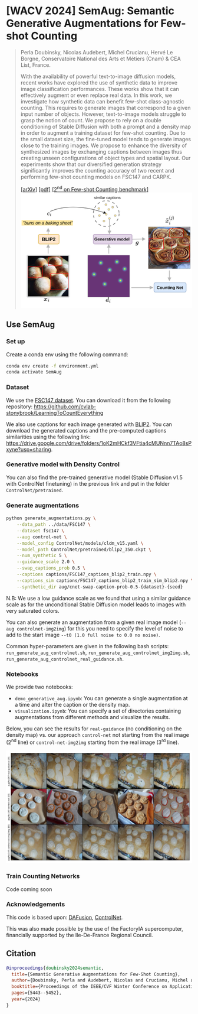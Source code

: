 # [WACV 2024] SemAug: Semantic Generative Augmentations for Few-shot Counting

> Perla Doubinsky, Nicolas Audebert, Michel Crucianu, Hervé Le Borgne,
> Conservatoire National des Arts et Métiers (Cnam) & CEA List, France.
>
>With the availability of powerful text-to-image diffusion models, recent works have explored the use of synthetic data to improve image classification performances. These works show that it can effectively augment or even replace real data. In this work, we investigate how synthetic data can benefit few-shot class-agnostic counting. This requires to generate images that correspond to a given input number of objects. However, text-to-image models struggle to grasp the notion of count. We propose to rely on a double conditioning of Stable Diffusion with both a prompt and a density map in order to augment a training dataset for few-shot counting. Due to the small dataset size, the fine-tuned model tends to generate images close to the training images. We propose to enhance the diversity of synthesized images by exchanging captions between images thus creating unseen configurations of object types and spatial layout. Our experiments show that our diversified generation strategy significantly improves the counting accuracy of two recent and performing few-shot counting models on FSC147 and CARPK.
>
>[[arXiv]](https://arxiv.org/abs/2311.16122)
>[[pdf]](https://openaccess.thecvf.com/content/WACV2024/papers/Doubinsky_Semantic_Generative_Augmentations_for_Few-Shot_Counting_WACV_2024_paper.pdf)
>[[2<sup>nd</sup> on Few-shot Counting benchmark]](https://paperswithcode.com/sota/object-counting-on-fsc147)
>![figure](https://github.com/perladoubinsky/SemAug/blob/main/images/div_aug_fsc.jpeg)

## Use SemAug

### Set up

Create a conda env using the following command:

```bash
conda env create -f environment.yml
conda activate SemAug
```

### Dataset

We use the [FSC147 dataset](https://openaccess.thecvf.com/content/CVPR2021/papers/Ranjan_Learning_To_Count_Everything_CVPR_2021_paper.pdf). 
You can download it from the following repository: https://github.com/cvlab-stonybrook/LearningToCountEverything

We also use captions for each image generated with [BLIP2](https://github.com/salesforce/LAVIS/tree/main/projects/blip2).
You can download the generated captions and the pre-computed captions similarities using the following link:
https://drive.google.com/drive/folders/1oK2mHCkf3VFtia4cMUNnn7TAo8sPxyne?usp=sharing.

### Generative model with Density Control

You can also find the pre-trained generative model (Stable Diffusion v1.5 with ControlNet finetuning) in the previous link and put in the folder ```ControlNet/pretrained```.

### Generate augmentations 

```bash
python generate_augmentations.py \
    --data_path ../data/FSC147 \
    --dataset fsc147 \
    --aug control-net \
    --model_config ControlNet/models/cldm_v15.yaml \
    --model_path ControlNet/pretrained/blip2_350.ckpt \
    --num_synthetic 5 \
    --guidance_scale 2.0 \
    --swap_captions_prob 0.5 \
    --captions captions/FSC147_captions_blip2_train.npy \
    --captions_sim captions/FSC147_captions_blip2_train_sim_blip2.npy \
    --synthetic_dir aug/cnet-swap-caption-prob-0.5-{dataset}-{seed} 
```

N.B: We use a low guidance scale as we found that using a similar guidance scale as for the unconditional Stable Diffusion model leads to images with very saturated colors.

You can also generate an augmentation from a given real image model (```--aug controlnet-img2img```) for this you need to specify the level of noise to add to the start image ```--t0 (1.0 full noise to 0.0 no noise)```.


Common hyper-parameters are given in the following bash scripts: ```run_generate_aug_controlnet.sh```, ```run_generate_aug_controlnet_img2img.sh```, ```run_generate_aug_controlnet_real_guidance.sh```.

### Notebooks

We provide two notebooks: 
- ```demo_generative_aug.ipynb```: You can generate a single augmentation at a time and alter the caption or the density map.
- ```visualization.ipynb```: You can specify a set of directories containing augmentations from different methods and visualize the results. 

Below, you can see the results for ```real-guidance``` (no conditioning on the density map) vs. our approach ```control-net``` not starting from the real image (2<sup>nd</sup> line) or ```control-net-img2img``` starting from the real image (3<sup>rd</sup> line).

![figure](https://github.com/perladoubinsky/SemAug/blob/main/images/comparison.png)

### Train Counting Networks

Code coming soon


### Acknowledgements

This code is based upon: [DAFusion](https://github.com/brandontrabucco/da-fusion), [ControlNet](https://github.com/lllyasviel/ControlNet).

This was also made possible by the use of the FactoryIA supercomputer, financially supported by the Ile-De-France Regional Council.



## Citation 
```bibtex
@inproceedings{doubinsky2024semantic,
  title={Semantic Generative Augmentations for Few-Shot Counting},
  author={Doubinsky, Perla and Audebert, Nicolas and Crucianu, Michel and Le Borgne, Herv{\'e}},
  booktitle={Proceedings of the IEEE/CVF Winter Conference on Applications of Computer Vision},
  pages={5443--5452},
  year={2024}
}
```



